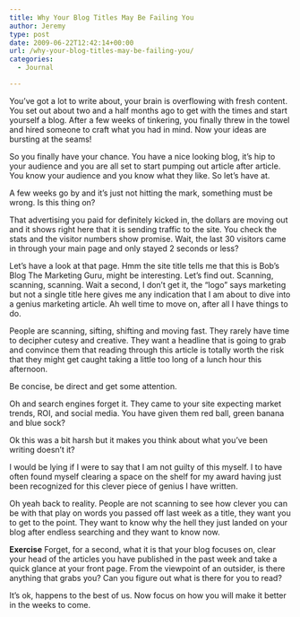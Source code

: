 ```yaml
---
title: Why Your Blog Titles May Be Failing You
author: Jeremy
type: post
date: 2009-06-22T12:42:14+00:00
url: /why-your-blog-titles-may-be-failing-you/
categories:
  - Journal

---
```

You&#8217;ve got a lot to write about, your brain is overflowing with fresh content. You set out about two and a half months ago to get with the times and start yourself a blog. After a few weeks of tinkering, you finally threw in the towel and hired someone to craft what you had in mind. Now your ideas are bursting at the seams!

So you finally have your chance. You have a nice looking blog, it&#8217;s hip to your audience and you are all set to start pumping out article after article. You know your audience and you know what they like. So let&#8217;s have at.

A few weeks go by and it&#8217;s just not hitting the mark, something must be wrong. Is this thing on?

That advertising you paid for definitely kicked in, the dollars are moving out and it shows right here that it is sending traffic to the site. You check the stats and the visitor numbers show promise. Wait, the last 30 visitors came in through your main page and only stayed 2 seconds or less?

Let&#8217;s have a look at that page. Hmm the site title tells me that this is Bob&#8217;s Blog The Marketing Guru, might be interesting. Let&#8217;s find out. Scanning, scanning, scanning. Wait a second, I don&#8217;t get it, the &#8220;logo&#8221; says marketing but not a single title here gives me any indication that I am about to dive into a genius marketing article. Ah well time to move on, after all I have things to do.

People are scanning, sifting, shifting and moving fast. They rarely have time to decipher cutesy and creative. They want a headline that is going to grab and convince them that reading through this article is totally worth the risk that they might get caught taking a little too long of a lunch hour this afternoon.

Be concise, be direct and get some attention.

Oh and search engines forget it. They came to your site expecting market trends, ROI, and social media. You have given them red ball, green banana and blue sock?

Ok this was a bit harsh but it makes you think about what you&#8217;ve been writing doesn&#8217;t it?

I would be lying if I were to say that I am not guilty of this myself. I to have often found myself clearing a space on the shelf for my award having just been recognized for this clever piece of genius I have written.

Oh yeah back to reality. People are not scanning to see how clever you can be with that play on words you passed off last week as a title, they want you to get to the point. They want to know why the hell they just landed on your blog after endless searching and they want to know now.

**Exercise** Forget, for a second, what it is that your blog focuses on, clear your head of the articles you have published in the past week and take a quick glance at your front page. From the viewpoint of an outsider, is there anything that grabs you? Can you figure out what is there for you to read?

It&#8217;s ok, happens to the best of us. Now focus on how you will make it better in the weeks to come.
